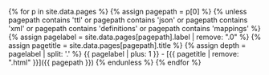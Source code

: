 {% for p in site.data.pages %}
{% assign pagepath = p[0] %}
{% unless pagepath contains 'ttl' or pagepath contains 'json' or  pagepath contains 'xml' or  pagepath contains 'definitions' or pagepath contains 'mappings' %}
{% assign pagelabel = site.data.pages[pagepath].label | remove: ".0" %}
{% assign pagetitle = site.data.pages[pagepath].title %}
{% assign depth = pagelabel | split: '.' %}
{{ pagelabel | plus: 1 }}&nbsp;-&nbsp;[{{ pagetitle | remove: ".html" }}]({{ pagepath }})
{% endunless %}
{% endfor %}
